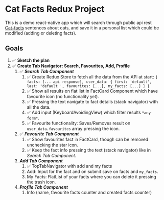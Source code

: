 # Cat Facts Redux Project

This is a demo react-native app which will search through public api rest [Cat-facts](https://alexwohlbruck.github.io/cat-facts/docs/)
sentences about cats, and save it in a personal list which could be modified (adding or deleting facts).

## Goals

1. ✅ **Sketch the plan**
2. ✅ **Create Tab Navigator: Search, Favourites, Add, Profile**
   1. ✅ **_Search Tab Component_**
      1. ✅ Create Redux Store to fetch all the data from the API at start:
         `{ facts: [... api response], user_data: { first: 'default', last: 'default ', favourites: [...], my_facts: [...] } }`
      2. ✅ Show all results on flat list in FactCard Component which have favourite icon (no functionality yet).
      3. ✅ Pressing the text navigate to fact details (stack navigator) with all the data.
      4. ✅ Add input (KeyboardAvoidingView) which filter results `*any form*`.
      5. ✅ Favourite functionality: Saves/Removes result on `user_data.favourites` array pressing the icon.
   2. ✅ **_Favourite Tab Component_**
      1. ✅ Show favourites fact in FactCard, though can be removed unchecking the star icon.
      2. ✅ Keep the fact info pressing the text (stack navigator) like in _Search Tab Component_.
   3. **_Add Tab Component_**
      1. ✅ TopTabNavigator with add and my facts
      2. Add: Input for the fact and on submit save on facts and `my_facts`.
      3. My Facts: FlatList of your facts where you can delete it pressing the trash icon.
   4. **_Profile Tab Component_**
      1. Info (name, favourite facts counter and created facts counter)
